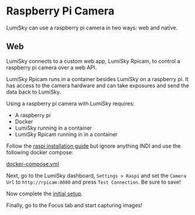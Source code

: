 # Raspberry Pi Camera

LumiSky can use a raspberry pi camera in two ways: web and native.

## Web

LumiSky connects to a custom web app, LumiSky Rpicam, to control a raspberry pi camera over a web API.

LumiSky Rpicam runs in a container besides LumiSky on a raspberry pi.
It has access to the camera hardware and can take exposures and send the data back to LumiSky.

Using a raspberry pi camera with LumiSky requires:

- A raspberry pi
- Docker
- LumiSky running in a container
- LumiSky Rpicam running in in a container

Follow the [raspi installation guide](/installation?id=raspi-1) but ignore anything INDI and use the following docker compose:

[docker-compose.yml](/examples/raspicamera.docker-compose.yml ':include :type=code') 

Next, go to the LumiSky dashboard, `Settings > Raspi` and set the `Camera Url` to `http://rpicam:8080` and press `Test Connection`. Be sure to save!

Now complete the [initial setup](/initial-setup).

Finally, go to the Focus tab and start capturing images!
